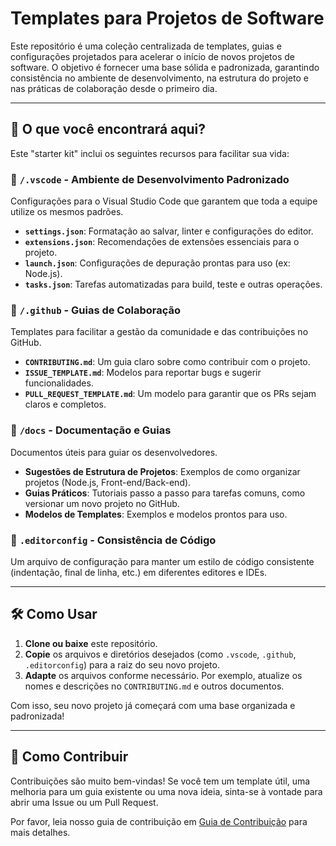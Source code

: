 # Templates para Projetos de Software

Este repositório é uma coleção centralizada de templates, guias e configurações projetados para acelerar o início de novos projetos de software. O objetivo é fornecer uma base sólida e padronizada, garantindo consistência no ambiente de desenvolvimento, na estrutura do projeto e nas práticas de colaboração desde o primeiro dia.

---

## 🚀 O que você encontrará aqui?

Este "starter kit" inclui os seguintes recursos para facilitar sua vida:

### 📁 `/.vscode` - Ambiente de Desenvolvimento Padronizado

Configurações para o Visual Studio Code que garantem que toda a equipe utilize os mesmos padrões.

- **`settings.json`**: Formatação ao salvar, linter e configurações do editor.
- **`extensions.json`**: Recomendações de extensões essenciais para o projeto.
- **`launch.json`**: Configurações de depuração prontas para uso (ex: Node.js).
- **`tasks.json`**: Tarefas automatizadas para build, teste e outras operações.

### 📁 `/.github` - Guias de Colaboração

Templates para facilitar a gestão da comunidade e das contribuições no GitHub.

- **`CONTRIBUTING.md`**: Um guia claro sobre como contribuir com o projeto.
- **`ISSUE_TEMPLATE.md`**: Modelos para reportar bugs e sugerir funcionalidades.
- **`PULL_REQUEST_TEMPLATE.md`**: Um modelo para garantir que os PRs sejam claros e completos.

### 📁 `/docs` - Documentação e Guias

Documentos úteis para guiar os desenvolvedores.

- **Sugestões de Estrutura de Projetos**: Exemplos de como organizar projetos (Node.js, Front-end/Back-end).
- **Guias Práticos**: Tutoriais passo a passo para tarefas comuns, como versionar um novo projeto no GitHub.
- **Modelos de Templates**: Exemplos e modelos prontos para uso.

### 📄 `.editorconfig` - Consistência de Código

Um arquivo de configuração para manter um estilo de código consistente (indentação, final de linha, etc.) em diferentes editores e IDEs.

---

## 🛠️ Como Usar

1. **Clone ou baixe** este repositório.
2. **Copie** os arquivos e diretórios desejados (como `.vscode`, `.github`, `.editorconfig`) para a raiz do seu novo projeto.
3. **Adapte** os arquivos conforme necessário. Por exemplo, atualize os nomes e descrições no `CONTRIBUTING.md` e outros documentos.

Com isso, seu novo projeto já começará com uma base organizada e padronizada!

---

## 🤝 Como Contribuir

Contribuições são muito bem-vindas! Se você tem um template útil, uma melhoria para um guia existente ou uma nova ideia, sinta-se à vontade para abrir uma Issue ou um Pull Request.

Por favor, leia nosso guia de contribuição em [Guia de Contribuição](.github/CONTRIBUTING.md) para mais detalhes.
